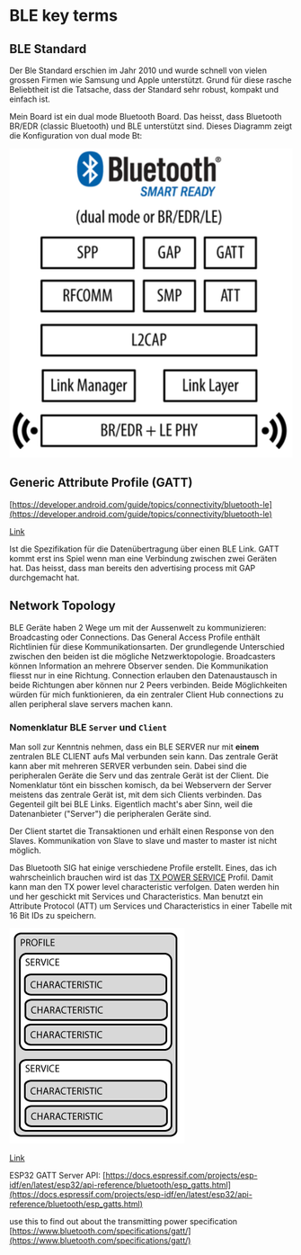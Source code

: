 # BLE key terms

## BLE Standard

Der Ble Standard erschien im Jahr 2010 und wurde schnell von vielen grossen Firmen wie Samsung und Apple unterstützt. Grund für diese rasche Beliebtheit ist die Tatsache, dass der Standard sehr robust, kompakt und einfach ist.

Mein Board ist ein dual mode Bluetooth Board. Das heisst, dass Bluetooth BR/EDR (classic Bluetooth) und BLE unterstützt sind. Dieses Diagramm zeigt die Konfiguration von dual mode Bt:

![dual mode BLE config](./assets/img/dual_mode.png)

## Generic Attribute Profile (GATT)
[https://developer.android.com/guide/topics/connectivity/bluetooth-le](https://developer.android.com/guide/topics/connectivity/bluetooth-le)

[Link](https://www.oreilly.com/library/view/getting-started-with/9781491900550/ch01.html)

Ist die Spezifikation für die Datenübertragung über einen BLE Link.
GATT kommt erst ins Spiel wenn man eine Verbindung zwischen zwei Geräten hat. Das heisst, dass man bereits den advertising process mit GAP durchgemacht hat.

## Network Topology
BLE Geräte haben 2 Wege um mit der Aussenwelt zu kommunizieren: Broadcasting oder Connections. Das General Access Profile enthält Richtlinien für diese Kommunikationsarten.  Der grundlegende Unterschied zwischen den beiden ist die mögliche Netzwerktopologie. Broadcasters können Information an mehrere Observer senden. Die Kommunikation fliesst nur in eine Richtung. Connection erlauben den Datenaustausch in beide Richtungen aber können nur 2 Peers verbinden. Beide Möglichkeiten würden für mich funktionieren, da ein zentraler Client Hub connections zu allen peripheral slave servers machen kann.

### Nomenklatur BLE `Server` und `Client`

Man soll zur Kenntnis nehmen, dass ein BLE SERVER nur mit <b>einem</b> zentralen BLE CLIENT aufs Mal verbunden sein kann. Das zentrale Gerät kann aber mit mehreren SERVER verbunden sein. Dabei sind die peripheralen Geräte die Serv und das zentrale Gerät ist der Client. Die Nomenklatur tönt ein bisschen komisch, da bei Webservern der Server meistens das zentrale Gerät ist, mit dem sich Clients verbinden. Das Gegenteil gilt bei BLE Links. Eigentlich macht's aber Sinn, weil die Datenanbieter ("Server") die peripheralen Geräte sind.

Der Client startet die Transaktionen und erhält einen Response von den Slaves. Kommunikation von Slave to slave und master to master ist nicht möglich.

Das Bluetooth SIG hat einige verschiedene Profile erstellt. Eines, das ich wahrscheinlich brauchen wird ist das [TX POWER SERVICE](https://www.bluetooth.org/docman/handlers/downloaddoc.ashx?doc_id=239393) Profil. Damit kann man den TX power level characteristic verfolgen. Daten werden hin und her geschickt mit Services und Characteristics. Man benutzt ein Attribute Protocol (ATT) um Services und Characteristics in einer Tabelle mit 16 Bit IDs zu speichern.

![Profiles services characteristics](./assets/img/microcontrollers_GattStructure.png)

[Link](https://learn.adafruit.com/assets/13828)

ESP32 GATT Server API: [https://docs.espressif.com/projects/esp-idf/en/latest/esp32/api-reference/bluetooth/esp_gatts.html](https://docs.espressif.com/projects/esp-idf/en/latest/esp32/api-reference/bluetooth/esp_gatts.html)

use this to find out about the transmitting power
specification
[https://www.bluetooth.com/specifications/gatt/](https://www.bluetooth.com/specifications/gatt/)
